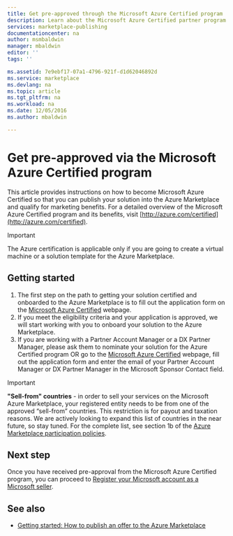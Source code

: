 ```yaml
---
title: Get pre-approved through the Microsoft Azure Certified program | Microsoft Docs
description: Learn about the Microsoft Azure Certified partner program and how to get to sell your virtual machine image, solution template, developer service, or data service on the Azure Marketplace
services: marketplace-publishing
documentationcenter: na
author: msmbaldwin
manager: mbaldwin
editor: ''
tags: ''

ms.assetid: 7e9ebf17-07a1-4796-921f-d1d62046892d
ms.service: marketplace
ms.devlang: na
ms.topic: article
ms.tgt_pltfrm: na
ms.workload: na
ms.date: 12/05/2016
ms.author: mbaldwin

---
```

# Get pre-approved via the Microsoft Azure Certified program
This article provides instructions on how to become Microsoft Azure Certified so that you can publish your solution into the Azure Marketplace and qualify for marketing benefits. For a detailed overview of the Microsoft Azure Certified program and its benefits, visit [http://azure.com/certified](http://azure.com/certified).

> [!IMPORTANT]
> The Azure certification is applicable only if you are going to create a virtual machine or a solution template for the Azure Marketplace.

## Getting started
1. The first step on the path to getting your solution certified and onboarded to the Azure Marketplace is to fill out the application form on the [Microsoft Azure Certified](https://createopportunity.azurewebsites.net) webpage.
2. If you meet the eligibility criteria and your application is approved, we will start working with you to onboard your solution to the Azure Marketplace.
3. If you are working with a Partner Account Manager or a DX Partner Manager, please ask them to nominate your solution for the Azure Certified program OR go to the [Microsoft Azure Certified](http://createopportunity.azurewebsites.net) webpage, fill out the application form and enter the email of your Partner Account Manager or DX Partner Manager in the Microsoft Sponsor Contact field.

> [!IMPORTANT]
> **"Sell-from" countries** - in order to sell your services on the Microsoft Azure Marketplace, your registered entity needs to be from one of the approved “sell-from” countries. This restriction is for payout and taxation reasons. We are actively looking to expand this list of countries in the near future, so stay tuned. For the complete list, see section 1b of the [Azure Marketplace participation policies](http://go.microsoft.com/fwlink/?LinkID=526833).


## Next step
Once you have received pre-approval from the Microsoft Azure Certified program, you can proceed to [Register your Microsoft account as a Microsoft seller](marketplace-publishing-accounts-creation-registration.md).

## See also
* [Getting started: How to publish an offer to the Azure Marketplace](marketplace-publishing-getting-started.md)
